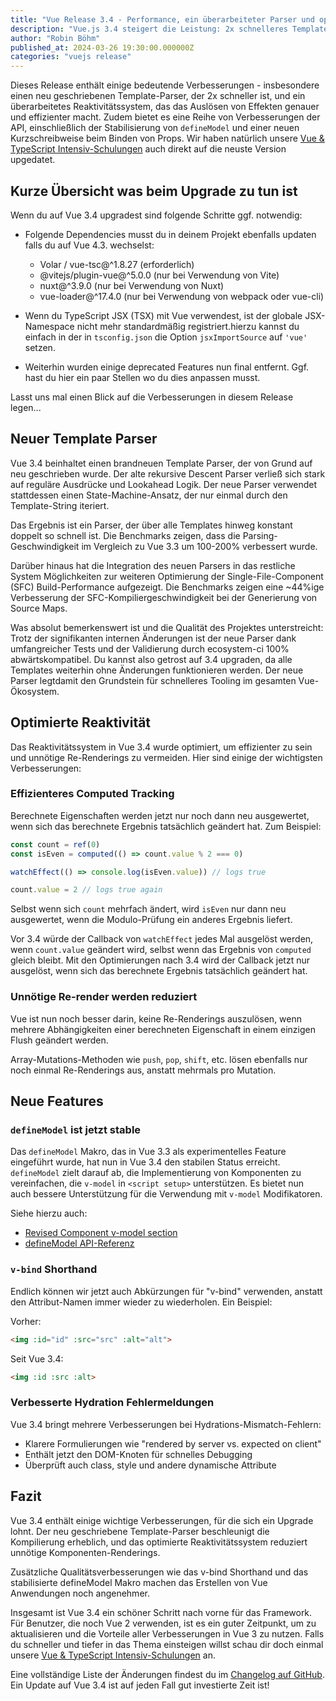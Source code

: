 ```yaml
---
title: "Vue Release 3.4 - Performance, ein überarbeiteter Parser und optimierter Reaktivität"
description: "Vue.js 3.4 steigert die Leistung: 2x schnelleres Template-Parsing, schnellere SFC-Builds, verbesserte TransitionGroup-, Teleport- und TypeScript-Unterstützung. Lies Evan You's Highlights."
author: "Robin Böhm"
published_at: 2024-03-26 19:30:00.000000Z
categories: "vuejs release"
---
```



Dieses Release enthält einige bedeutende Verbesserungen - insbesondere einen neu geschriebenen Template-Parser, der 2x schneller ist, und ein überarbeitetes Reaktivitätssystem, das das Auslösen von Effekten genauer und effizienter macht. Zudem bietet es eine Reihe von Verbesserungen der API, einschließlich der Stabilisierung von `defineModel` und einer neuen Kurzschreibweise beim Binden von Props. Wir haben natürlich unsere <a target="_blank" href="https://workshops.de/seminare-schulungen-kurse/vuejs-typescript?utm_source=vuejs_de&utm_campaign=tutorial&utm_medium=portal&utm_content=text-top">Vue & TypeScript Intensiv-Schulungen</a> auch direkt auf die neuste Version upgedatet.

## Kurze Übersicht was beim Upgrade zu tun ist

Wenn du auf Vue 3.4 upgradest sind folgende Schritte ggf. notwendig:

- Folgende Dependencies musst du in deinem Projekt ebenfalls updaten falls du auf Vue 4.3. wechselst:

  - Volar / vue-tsc@^1.8.27 (erforderlich)
  - @vitejs/plugin-vue@^5.0.0 (nur bei Verwendung von Vite)
  - nuxt@^3.9.0 (nur bei Verwendung von Nuxt)
  - vue-loader@^17.4.0 (nur bei Verwendung von webpack oder vue-cli)

- Wenn du TypeScript JSX (TSX) mit Vue verwendest, ist der globale JSX-Namespace nicht mehr standardmäßig registriert.hierzu kannst du einfach in der in `tsconfig.json` die Option `jsxImportSource` auf `'vue'` setzen.

- Weiterhin wurden einige deprecated Features nun final entfernt. Ggf. hast du hier ein paar Stellen wo du dies anpassen musst.


Lasst uns mal einen Blick auf die Verbesserungen in diesem Release legen...

## Neuer Template Parser

Vue 3.4 beinhaltet einen brandneuen Template Parser, der von Grund auf neu geschrieben wurde.
Der alte rekursive Descent Parser verließ sich stark auf reguläre Ausdrücke und Lookahead Logik.
Der neue Parser verwendet stattdessen einen State-Machine-Ansatz, der nur einmal durch den Template-String iteriert.

Das Ergebnis ist ein Parser, der über alle Templates hinweg konstant doppelt so schnell ist.
Die Benchmarks zeigen, dass die Parsing-Geschwindigkeit im Vergleich zu Vue 3.3 um 100-200% verbessert wurde.

Darüber hinaus hat die Integration des neuen Parsers in das restliche System Möglichkeiten zur weiteren Optimierung der Single-File-Component (SFC) Build-Performance aufgezeigt.
Die Benchmarks zeigen eine ~44%ige Verbesserung der SFC-Kompiliergeschwindigkeit bei der Generierung von Source Maps.

Was absolut bemerkenswert ist und die Qualität des Projektes unterstreicht: Trotz der signifikanten internen Änderungen ist der neue Parser dank umfangreicher Tests und der Validierung durch ecosystem-ci 100% abwärtskompatibel. Du kannst also getrost auf 3.4 upgraden, da alle Templates weiterhin ohne Änderungen funktionieren werden. Der neue Parser legtdamit  den Grundstein für schnelleres Tooling im gesamten Vue-Ökosystem.

## Optimierte Reaktivität

Das Reaktivitätssystem in Vue 3.4 wurde optimiert, um effizienter zu sein und unnötige Re-Renderings zu vermeiden. Hier sind einige der wichtigsten Verbesserungen:

### Effizienteres Computed Tracking

Berechnete Eigenschaften werden jetzt nur noch dann neu ausgewertet, wenn sich das berechnete Ergebnis tatsächlich geändert hat. Zum Beispiel:

```js
const count = ref(0)
const isEven = computed(() => count.value % 2 === 0)

watchEffect(() => console.log(isEven.value)) // logs true

count.value = 2 // logs true again
```

Selbst wenn sich `count` mehrfach ändert, wird `isEven` nur dann neu ausgewertet, wenn die Modulo-Prüfung ein anderes Ergebnis liefert.

Vor 3.4 würde der Callback von `watchEffect` jedes Mal ausgelöst werden, wenn `count.value` geändert wird, selbst wenn das Ergebnis von `computed` gleich bleibt.
Mit den Optimierungen nach 3.4 wird der Callback jetzt nur ausgelöst, wenn sich das berechnete Ergebnis tatsächlich geändert hat.

### Unnötige Re-render werden reduziert

Vue ist nun noch besser darin, keine Re-Renderings auszulösen, wenn mehrere Abhängigkeiten einer berechneten Eigenschaft in einem einzigen Flush geändert werden.

Array-Mutations-Methoden wie `push`, `pop`, `shift`, etc. lösen ebenfalls nur noch einmal Re-Renderings aus, anstatt mehrmals pro Mutation.

## Neue Features

### `defineModel` ist jetzt stable

Das `defineModel` Makro, das in Vue 3.3 als experimentelles Feature eingeführt wurde, hat nun in Vue 3.4 den stabilen Status erreicht.
`defineModel` zielt darauf ab, die Implementierung von Komponenten zu vereinfachen, die `v-model` in `<script setup>` unterstützen.
Es bietet nun auch bessere Unterstützung für die Verwendung mit `v-model` Modifikatoren.

Siehe hierzu auch:

- [Revised Component v-model section](https://vuejs.org/guide/components/v-model.html)
- [defineModel API-Referenz](https://vuejs.org/api/sfc-script-setup.html#definemodel)

### `v-bind` Shorthand

Endlich können wir jetzt auch Abkürzungen für "v-bind" verwenden, anstatt den Attribut-Namen immer wieder zu wiederholen. Ein Beispiel:

Vorher:
```html
<img :id="id" :src="src" :alt="alt">
```

Seit Vue 3.4:

```html
<img :id :src :alt>
```

### Verbesserte Hydration Fehlermeldungen

Vue 3.4 bringt mehrere Verbesserungen bei Hydrations-Mismatch-Fehlern:

- Klarere Formulierungen wie "rendered by server vs. expected on client"
- Enthält jetzt den DOM-Knoten für schnelles Debugging
- Überprüft auch class, style und andere dynamische Attribute

## Fazit

Vue 3.4 enthält einige wichtige Verbesserungen, für die sich ein Upgrade lohnt. Der neu geschriebene Template-Parser beschleunigt die Kompilierung erheblich, und das optimierte Reaktivitätssystem reduziert unnötige Komponenten-Renderings.

Zusätzliche Qualitätsverbesserungen wie das v-bind Shorthand und das stabilisierte defineModel Makro machen das Erstellen von Vue Anwendungen noch angenehmer.

Insgesamt ist Vue 3.4 ein schöner Schritt nach vorne für das Framework. Für Benutzer, die noch Vue 2 verwenden, ist es ein guter Zeitpunkt, um zu aktualisieren und die Vorteile aller Verbesserungen in Vue 3 zu nutzen. Falls du schneller und tiefer in das Thema einsteigen willst schau dir doch einmal unsere <a target="_blank" href="https://workshops.de/seminare-schulungen-kurse/vuejs-typescript?utm_source=vuejs_de&utm_campaign=tutorial&utm_medium=portal&utm_content=text-top">Vue & TypeScript Intensiv-Schulungen</a> an.

Eine vollständige Liste der Änderungen findest du im [Changelog auf GitHub](https://github.com/vuejs/core/blob/main/CHANGELOG.md#340-2023-12-28). Ein Update auf Vue 3.4 ist auf jeden Fall gut investierte Zeit ist!

